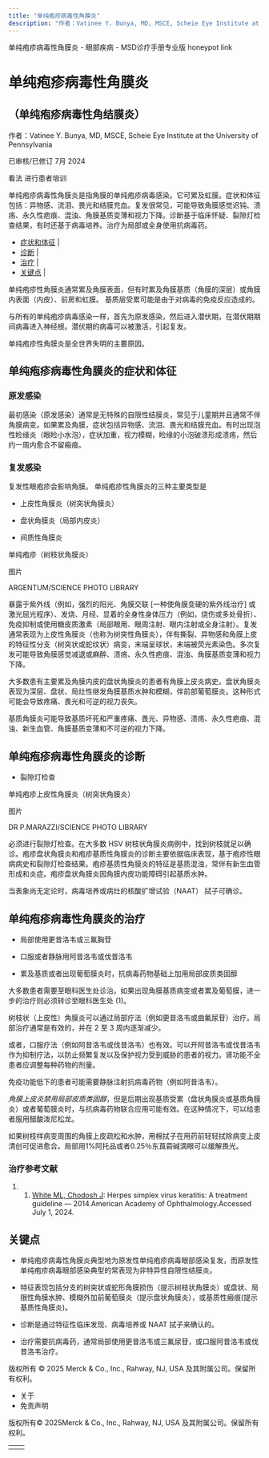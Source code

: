 ```yaml
---
title: "单纯疱疹病毒性角膜炎"
description: "作者：Vatinee Y. Bunya, MD, MSCE, Scheie Eye Institute at the University of Pennsylvania"
---
```


﻿单纯疱疹病毒性角膜炎 \- 眼部疾病 \- MSD诊疗手册专业版 honeypot link

# 单纯疱疹病毒性角膜炎

## （单纯疱疹病毒性角结膜炎）

作者：Vatinee Y. Bunya, MD, MSCE, Scheie Eye Institute at the University of Pennsylvania

已审核/已修订 7月 2024

看法 进行患者培训

单纯疱疹病毒性角膜炎是指角膜的单纯疱疹病毒感染。它可累及虹膜。症状和体征包括：异物感、流泪、畏光和结膜充血。复发很常见，可能导致角膜感觉迟钝、溃疡、永久性疤痕、混浊、角膜基质变薄和视力下降。诊断基于临床怀疑、裂隙灯检查结果，有时还基于病毒培养。治疗为局部或全身使用抗病毒药。

- [症状和体征](#症状和体征_v955219_zh) \|
- [诊断](#诊断_v955235_zh) \|
- [治疗](#治疗_v955238_zh) \|
- [关键点](#关键点_v6655058_zh) \|

单纯疱疹性角膜炎通常累及角膜表面，但有时累及角膜基质（角膜的深层）或角膜内表面（内皮）、前房和虹膜。 基质层受累可能是由于对病毒的免疫反应造成的。

与所有的单纯疱疹病毒感染一样，首先为原发感染，然后进入潜伏期，在潜伏期期间病毒进入神经根。潜伏期的病毒可以被激活，引起复发。

单纯疱疹性角膜炎是全世界失明的主要原因。

## 单纯疱疹病毒性角膜炎的症状和体征

### 原发感染

最初感染（原发感染）通常是无特殊的自限性结膜炎，常见于儿童期并且通常不伴角膜病变。如果累及角膜，症状包括异物感、流泪、畏光和结膜充血。有时出现泡性睑缘炎（眼睑小水泡），症状加重，视力模糊，睑缘的小泡破溃形成溃疡，然后约一周内愈合不留瘢痕。

### 复发感染

复发性眼疱疹会影响角膜。 单纯疱疹性角膜炎的三种主要类型是

- 上皮性角膜炎（树突状角膜炎）

- 盘状角膜炎（局部内皮炎）

- 间质性角膜炎


单纯疱疹（树枝状角膜炎）



图片

ARGENTUM/SCIENCE PHOTO LIBRARY

暴露于紫外线（例如，强烈的阳光、角膜交联 \[一种使角膜变硬的紫外线治疗\] 或激光屈光程序）、发烧、月经、显着的全身性身体压力（例如，烧伤或多处骨折）、免疫抑制或使用糖皮质激素（局部眼用、眼周注射、眼内注射或全身注射）。复发通常表现为上皮性角膜炎（也称为树突性角膜炎），伴有撕裂、异物感和角膜上皮的特征性分支（树突状或蛇纹状）病变，末端呈球状，末端被荧光素染色。多次复发可能导致角膜感觉减退或麻醉、溃疡、永久性疤痕、混浊、角膜基质变薄和视力下降。

大多数患有主要累及角膜内皮的盘状角膜炎的患者有角膜上皮炎病史。盘状角膜炎表现为深层、盘状、局灶性继发角膜基质水肿和模糊，伴前部葡萄膜炎。这种形式可能会导致疼痛、畏光和可逆的视力丧失。

基质角膜炎可能导致基质坏死和严重疼痛、畏光、异物感、溃疡、永久性疤痕、混浊、新生血管、角膜基质变薄和不可逆的视力下降。

## 单纯疱疹病毒性角膜炎的诊断

- 裂隙灯检查


单纯疱疹上皮性角膜炎（树突状角膜炎）



图片

DR P.MARAZZI/SCIENCE PHOTO LIBRARY

必须进行裂隙灯检查。在大多数 HSV 树枝状角膜炎病例中，找到树枝就足以确诊。疱疹盘状角膜炎和疱疹基质性角膜炎的诊断主要依据临床表现，基于疱疹性眼病病史和裂隙灯检查结果。疱疹基质性角膜炎的特征是基质混浊，常伴有新生血管形成和炎症。疱疹盘状角膜炎因角膜内皮功能障碍引起基质水肿。

当表象尚无定论时，病毒培养或病灶的核酸扩增试验（NAAT） 拭子可确诊。

## 单纯疱疹病毒性角膜炎的治疗

- 局部使用更昔洛韦或三氟胸苷

- 口服或者静脉用阿昔洛韦或伐昔洛韦

- 累及基质或者出现葡萄膜炎时，抗病毒药物基础上加用局部皮质类固醇


大多数患者需要至眼科医生处诊治。如果出现角膜基质病变或者累及葡萄膜，进一步的治疗则必须转诊至眼科医生处 (1)。

树枝状（上皮性）角膜炎可以通过局部疗法（例如更昔洛韦或曲氟尿苷）治疗。局部治疗通常是有效的，并在 2 至 3 周内逐渐减少。

或者，口服疗法（例如阿昔洛韦或伐昔洛韦）也有效。可以开阿昔洛韦或伐昔洛韦作为抑制疗法，以防止频繁复发以及保护视力受到威胁的患者的视力。肾功能不全患者应调整每种药物的剂量。

免疫功能低下的患者可能需要静脉注射抗病毒药物（例如阿昔洛韦）。

_角膜上皮炎禁用局部皮质类固醇_，但是后期出现基质受累（盘状角膜炎或基质角膜炎）或者葡萄膜炎时，与抗病毒药物联合应用可能有效。在这种情况下，可以给患者服用醋酸泼尼松龙。

如果树枝样病变周围的角膜上皮疏松和水肿，用棉拭子在用药前轻轻拭除病变上皮清创可促进愈合。局部用1%阿托品或者0.25％东莨菪碱滴眼可以缓解畏光。

### 治疗参考文献

1. 1. [White ML, Chodosh J](https://www.aao.org/education/clinical-statement/herpes-simplex-virus-keratitis-treatment-guideline): Herpes simplex virus keratitis: A treatment guideline — 2014.American Academy of Ophthalmology.Accessed July 1, 2024.


## 关键点

- 单纯疱疹病毒性角膜炎典型地为原发性单纯疱疹病毒眼部感染复发，而原发性单纯疱疹病毒眼部感染典型的常表现为非特异性自限性结膜炎。

- 特征表现包括分支的树突状或蛇形角膜损伤（提示树枝状角膜炎）或盘状、局限性角膜水肿、模糊外加前葡萄膜炎（提示盘状角膜炎），或基质性瘢痕(提示基质性角膜炎)。

- 诊断是通过特征性临床发现、病毒培养或 NAAT 拭子来确认的。

- 治疗需要抗病毒药，通常局部使用更昔洛韦或三氟尿苷，或口服阿昔洛韦或伐昔洛韦治疗。




版权所有 © 2025
Merck & Co., Inc., Rahway, NJ, USA 及其附属公司。保留所有权利。

- 关于
- 免责声明

版权所有© 2025Merck & Co., Inc., Rahway, NJ, USA 及其附属公司。保留所有权利。

|     |     |
| --- | --- |
|  |  |